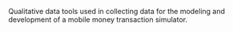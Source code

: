 Qualitative data tools used in collecting data for the modeling and development of a mobile money transaction simulator.
